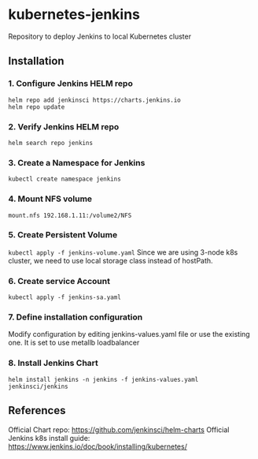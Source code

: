 # kubernetes-jenkins
Repository to deploy Jenkins to local Kubernetes cluster

## Installation
### 1. Configure Jenkins HELM repo
```
helm repo add jenkinsci https://charts.jenkins.io
helm repo update
```

### 2. Verify Jenkins HELM repo
`helm search repo jenkins`

### 3. Create a Namespace for Jenkins
`kubectl create namespace jenkins`

### 4. Mount NFS volume
`mount.nfs 192.168.1.11:/volume2/NFS`

### 5. Create Persistent Volume
`kubectl apply -f jenkins-volume.yaml`
Since we are using 3-node k8s cluster, we need to use local storage class instead of hostPath.

### 6. Create service Account
`kubectl apply -f jenkins-sa.yaml`

### 7. Define installation configuration
Modify configuration by editing jenkins-values.yaml file or use the existing one. It is set to use metallb loadbalancer

### 8. Install Jenkins Chart
`helm install jenkins -n jenkins -f jenkins-values.yaml jenkinsci/jenkins`

## References
Official Chart repo: https://github.com/jenkinsci/helm-charts
Official Jenkins k8s install guide: https://www.jenkins.io/doc/book/installing/kubernetes/
